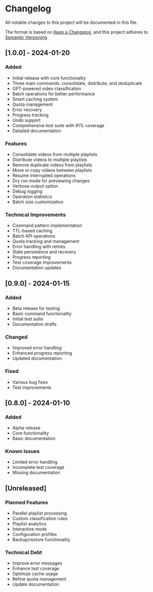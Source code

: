 # Changelog

All notable changes to this project will be documented in this file.

The format is based on [Keep a Changelog](https://keepachangelog.com/en/1.0.0/),
and this project adheres to [Semantic Versioning](https://semver.org/spec/v2.0.0.html).

## [1.0.0] - 2024-01-20

### Added
- Initial release with core functionality
- Three main commands: consolidate, distribute, and deduplicate
- GPT-powered video classification
- Batch operations for better performance
- Smart caching system
- Quota management
- Error recovery
- Progress tracking
- Undo support
- Comprehensive test suite with 91% coverage
- Detailed documentation

### Features
- Consolidate videos from multiple playlists
- Distribute videos to multiple playlists
- Remove duplicate videos from playlists
- Move or copy videos between playlists
- Resume interrupted operations
- Dry run mode for previewing changes
- Verbose output option
- Debug logging
- Operation statistics
- Batch size customization

### Technical Improvements
- Command pattern implementation
- TTL-based caching
- Batch API operations
- Quota tracking and management
- Error handling with retries
- State persistence and recovery
- Progress reporting
- Test coverage improvements
- Documentation updates

## [0.9.0] - 2024-01-15

### Added
- Beta release for testing
- Basic command functionality
- Initial test suite
- Documentation drafts

### Changed
- Improved error handling
- Enhanced progress reporting
- Updated documentation

### Fixed
- Various bug fixes
- Test improvements

## [0.8.0] - 2024-01-10

### Added
- Alpha release
- Core functionality
- Basic documentation

### Known Issues
- Limited error handling
- Incomplete test coverage
- Missing documentation

## [Unreleased]

### Planned Features
- Parallel playlist processing
- Custom classification rules
- Playlist analytics
- Interactive mode
- Configuration profiles
- Backup/restore functionality

### Technical Debt
- Improve error messages
- Enhance test coverage
- Optimize cache usage
- Refine quota management
- Update documentation 